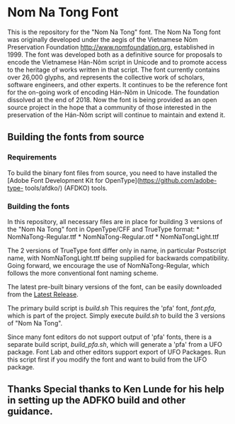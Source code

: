 # Nom Na Tong Font

This is the repository for the "Nom Na Tong" font. The Nom Na Tong font was originally developed under the aegis of the Vietnamese Nôm Preservation Foundation <http://www.nomfoundation.org>, established in 1999. The font was developed both as a definitive source for proposals to encode the Vietnamese Hán-Nôm script in Unicode and to promote access to the heritage of works written in that script. The font currently contains over 26,000 glyphs, and represents the collective work of scholars, software engineers, and other experts. It continues to be the reference font for the on-going work of encoding Hán-Nôm in Unicode. The foundation dissolved at the end of 2018. Now the font is being provided as an open source project in the hope that a community of those interested in the preservation of the Hán-Nôm script will continue to maintain and extend it.

## Building the fonts from source

### Requirements

To build the binary font files from source, you need to have installed the [Adobe Font Development Kit for OpenType](https://github.com/adobe-type- tools/afdko/) (AFDKO) tools.

### Building the fonts

In this repository, all necessary files are in place for building 3 versions of the "Nom Na Tong" font in OpenType/CFF and TrueType format: * NomNaTong-Regular.ttf * NomNaTong-Regular.otf * NomNaTongLight.ttf


The 2 versions of TrueType font differ only in name, in particular Postscript name, with NomNaTongLight.ttf being supplied for backwards compatibility. Going forward, we encourage the use of NomNaTong-Regular, which follows the more conventional font naming scheme.

The latest pre-built binary versions of the font, can be easily downloaded from the [Latest Release](https://github.com/nomfoundation/font/releases/latest/).

The primary build script is *build.sh* This requires the 'pfa' font, *font.pfa*, which is part of the project. Simply execute *build.sh* to build the 3 versions of "Nom Na Tong".

Since many font editors do not support output of 'pfa' fonts, there is a separate build script, *build_pfa.sh*, which will generate a 'pfa' from a UFO package. Font Lab and other editors support export of UFO Packages. Run this script first if you modify the font and want to build from the UFO package.

## Thanks Special thanks to Ken Lunde for his help in setting up the ADFKO build and other guidance. 